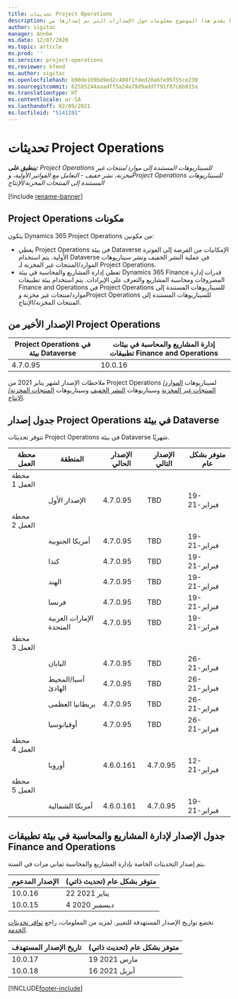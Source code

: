 ```yaml
---
title: تحديثات Project Operations
description: يقدم هذا الموضوع معلومات حول الإصدارات التي تم إصدارها من Dynamics 365 Project Operations.
author: sigitac
manager: Annbe
ms.date: 12/07/2020
ms.topic: article
ms.prod: ''
ms.service: project-operations
ms.reviewer: kfend
ms.author: sigitac
ms.openlocfilehash: b90de169bd9ed2c408f1fded20a6fe95f55ce230
ms.sourcegitcommit: 625b5244aaadff5a24a79d9addff91f87c6b015a
ms.translationtype: HT
ms.contentlocale: ar-SA
ms.lasthandoff: 02/09/2021
ms.locfileid: "5141191"
---
```

# <a name="project-operations-updates"></a>تحديثات Project Operations

_**ينطبق على:** Project Operations للسيناريوهات المستندة إلى موارد/منتجات غير مخزنة‬، نشر خفيف - التعامل مع الفواتير الأولية‬، وProject Operations للسيناريوهات المستندة إلى المنتجات المخزنة/الإنتاج_

[!include [rename-banner](~/includes/cc-data-platform-banner.md)]

## <a name="project-operations-components"></a>‏‫مكونات Project Operations

يتكون Dynamics 365 Project Operations من مكونين:

- يغطي Project Operations في بيئة Dataverse الإمكانيات من الفرصة إلى الفوترة الأولية. يتم استخدام Dataverse في عملية النشر الخفيف ونشر سيناريوهات الموارد/المنتجات غير المخزنة‬ لـ Project Operations.
- تغطي إدارة المشاريع والمحاسبة في بيئة Dynamics 365 Finance قدرات إدارة المصروفات ومحاسبة المشاريع والتعرف على الإيرادات. يتم استخدام بيئة تطبيقات Finance and Operations في Project Operations للسيناريوهات المستندة إلى موارد/منتجات غير مخزنة‬ وProject Operations للسيناريوهات المستندة إلى المنتجات المخزنة/الإنتاج.

## <a name="project-operations-latest-version"></a>الإصدار الأخير من Project Operations

| Project Operations في بيئة Dataverse | إدارة المشاريع والمحاسبة في بيئات تطبيقات Finance and Operations |
| --- | --- |
| 4.7.0.95  | 10.0.16  |

ملاحظات الإصدار لشهر يناير 2021 من Project Operations لسيناريوهات [الموارد/المنتجات غير المخزنة‬](whats-new-feb-2021-resource-based.md) وسيناريوهات [النشر الخفيف](../pro/whats-new/whats-new-feb-2021-lite.md) وسيناريوهات [المنتجات المخزنة/الإنتاج](../prod-pma/whats-new/whats-new-jan-2021-stocked.md).

## <a name="release-schedule-for-project-operations-on-dataverse-environment"></a>جدول إصدار Project Operations في بيئة Dataverse

تتوفر تحديثات Project Operations في بيئة Dataverse شهريًا. 

| محطة العمل   | المنطقة        | الإصدار الحالي | الإصدار التالي | متوفر بشكل عام |
|-----------|---------------|-----------------|--------------|---------------------|
| محطة العمل 1 |   &nbsp;      |    &nbsp;       | &nbsp;       |      &nbsp;         |
|   &nbsp;  | الإصدار الأول |  4.7.0.95        | TBD     | 19-فبراير-21           |
| محطة العمل 2 |   &nbsp;      |    &nbsp;       | &nbsp;       |      &nbsp;         |
|   &nbsp;  | أمريكا الجنوبية |  4.7.0.95        | TBD     | 19-فبراير-21           |
|    &nbsp; | كندا        |  4.7.0.95        | TBD     | 19-فبراير-21           |
|   &nbsp;  | الهند         |  4.7.0.95        | TBD     | 19-فبراير-21           |
|   &nbsp;  | فرنسا         |  4.7.0.95        | TBD     | 19-فبراير-21           |
|   &nbsp;  | الإمارات العربية المتحدة         |  4.7.0.95        | TBD     | 19-فبراير-21           |
| محطة العمل 3  |      &nbsp;   |     &nbsp;      |     &nbsp;   |      &nbsp;         |
|   &nbsp;  | اليابان         |  4.7.0.95        | TBD     | 26-فبراير-21           |
|   &nbsp;  | آسيا/المحيط الهادئ  |  4.7.0.95        | TBD     | 26-فبراير-21           |
|   &nbsp;  | بريطانيا العظمى |  4.7.0.95        | TBD     | 26-فبراير-21           |
|   &nbsp;  | ‏‫أوقيانوسيا‬       |  4.7.0.95        | TBD     | 26-فبراير-21           |
| محطة العمل 4 |     &nbsp;    |     &nbsp;      |     &nbsp;   |      &nbsp;         |
|   &nbsp;  | أوروبا        |  4.6.0.161        | 4.7.0.95      | 12-فبراير-21           |
| محطة العمل 5 |     &nbsp;    |     &nbsp;      |     &nbsp;   |      &nbsp;         |
|   &nbsp;  | أمريكا الشمالية |  4.6.0.161        | 4.7.0.95      | 19-فبراير-21           |

## <a name="release-schedule-for-project-management-and-accounting-in-the-finance-and-operations-apps-environment"></a>جدول الإصدار لإدارة المشاريع والمحاسبة في بيئة تطبيقات Finance and Operations

يتم إصدار التحديثات الخاصة بإدارة المشاريع والمحاسبة ثماني مرات في السنة.

| الإصدار المدعوم | متوفر بشكل عام (تحديث ذاتي) |
| --- | --- |
| 10.0.16  | 22 يناير 2021 |
| 10.0.15  | 4 ديسمبر 2020 |


تخضع تواريخ الإصدار المستهدفة للتغيير. لمزيد من المعلومات، راجع [توافر تحديثات الخدمة](https://docs.microsoft.com/dynamics365/fin-ops-core/fin-ops/get-started/public-preview-releases?toc=/dynamics365/finance/toc.json).

| تاريخ الإصدار المستهدف | متوفر بشكل عام (تحديث ذاتي) |
| --- | --- |
| 10.0.17  | 19 مارس 2021 |
| 10.0.18  | 16 أبريل 2021 |


[!INCLUDE[footer-include](../includes/footer-banner.md)]
